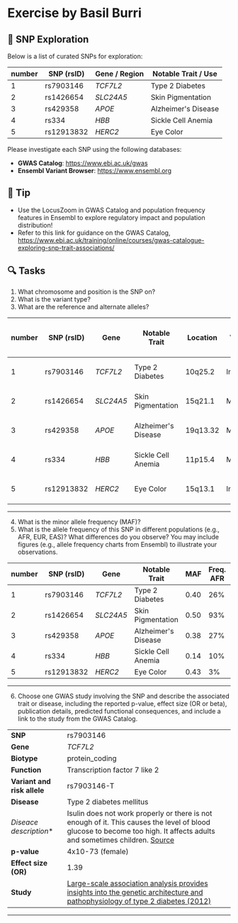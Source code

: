 # Exercise by Basil Burri

## 🧬 SNP Exploration 
Below is a list of curated SNPs for exploration: 

| number  | SNP (rsID)  | Gene / Region  | Notable Trait / Use  |
|---------|-------------|----------------|----------------------|
| 1       | rs7903146   | *TCF7L2*       | Type 2 Diabetes      |
| 2       | rs1426654   | *SLC24A5*      | Skin Pigmentation    |
| 3       | rs429358    | *APOE*         | Alzheimer's Disease  |
| 4       | rs334       | *HBB*          | Sickle Cell Anemia   |
| 5       | rs12913832  | *HERC2*        | Eye Color            |

Please investigate each SNP using the following databases:

- **GWAS Catalog**: https://www.ebi.ac.uk/gwas  
- **Ensembl Variant Browser**: https://www.ensembl.org
  
## 📌 **Tip**
- Use the LocusZoom in GWAS Catalog and population frequency features in Ensembl to explore regulatory impact and population distribution!
- Refer to this link for guidance on the GWAS Catalog, https://www.ebi.ac.uk/training/online/courses/gwas-catalogue-exploring-snp-trait-associations/

## 🔍 Tasks

1. What chromosome and position is the SNP on?
2. What is the variant type?
3. What are the reference and alternate alleles?

| number  | SNP (rsID)  | Gene        | Notable Trait        | Location | Variant  | Reference allele / Alternative allele(s) |
|---------|-------------|-------------|----------------------|----------|----------|------------------------------------------|
| 1       | rs7903146   | *TCF7L2*    | Type 2 Diabetes      | 10q25.2  | Intron   | C/G/T (forward strand)                   |
| 2       | rs1426654   | *SLC24A5*   | Skin Pigmentation    | 15q21.1  | Missense | A/G/T (forward strand)                   |
| 3       | rs429358    | *APOE*      | Alzheimer's Disease  | 19q13.32 | Missense | T/C (forward strand)                     |
| 4       | rs334       | *HBB*       | Sickle Cell Anemia   | 11p15.4  | Missense | T/A/C/G (forward strand)                 |
| 5       | rs12913832  | *HERC2*     | Eye Color            | 15q13.1  | Intron   | A/C/G (forward strand)                   |
---

4. What is the minor allele frequency (MAF)?
5. What is the allele frequency of this SNP in different populations (e.g., AFR, EUR, EAS)? What differences do you observe? You may include figures (e.g., allele frequency charts from Ensembl) to illustrate your observations.

| number  | SNP (rsID)  | Gene        | Notable Trait        |  MAF     | Freq. AFR  | Freq. EAS  | Freq. EUR |
|---------|-------------|-------------|----------------------|----------|------------|------------|-----------|
| 1       | rs7903146   | *TCF7L2*    | Type 2 Diabetes      |  0.40    | 26%        | 2%         | 32%       |
| 2       | rs1426654   | *SLC24A5*   | Skin Pigmentation    |  0.50    | 93%        | 99%        | 0%        |
| 3       | rs429358    | *APOE*      | Alzheimer's Disease  |  0.38    | 27%        | 9%         | 16%       |
| 4       | rs334       | *HBB*       | Sickle Cell Anemia   |  0.14    | 10%        | 0%         | 0%        |
| 5       | rs12913832  | *HERC2*     | Eye Color            |  0.43    |  3%        | %G:        | 64%       |
---

6. Choose one GWAS study involving the SNP and describe the associated trait or disease, including the reported p-value, effect size (OR or beta), publication details, predicted functional consequences, and include a link to the study from the GWAS Catalog.

|                             |                                                                                                 |
|-----------------------------|-------------------------------------------------------------------------------------------------|
| **SNP**                     | rs7903146                                                                                       |
| **Gene**                    | _TCF7L2_                                                                                        |
| **Biotype**                 | protein_coding                                                                                  | 
| **Function**                | Transcription factor 7 like 2                                                                   | 
| **Variant and risk allele** | rs7903146-T                                                                                     | 
| **Disease**                 | Type 2 diabetes mellitus                                                                        |
| *Diseace description**      | Isulin does not work properly or there is not enough of it. This causes the level of blood glucose to become too high. It affects adults and sometimes children. [Source](https://www.nhs.uk/conditions/type-2-diabetes/)  | 
| **p-value**                 | 4x10-73 (female)                                                                                |
| **Effect size (OR)**        | 1.39                                                                                            |
| **Study**                   | [Large-scale association analysis provides insights into the genetic architecture and pathophysiology of type 2 diabetes (2012)](https://www.nature.com/articles/ng.2383)                                             |
---

